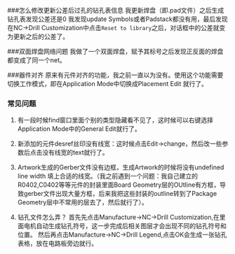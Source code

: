 ###怎么修改更新公差后过孔的钻孔表信息
我更新焊盘（即.pad文件）之后生成钻孔表发现公差还是0
我发现update Symbols或者Padstack都没有用，最后发现在NC->Drill Customization中点击`Reset to library`之后，对话框中的公差就变为更新之后的公差了。

###双面焊盘网络问题
我做了一个双面焊盘，赋予其标号之后发现正反面的焊盘都变成了同一个net。

###器件对齐
原来有元件对齐的功能，我之前一直以为没有。使用这个功能需要切换工作模式，即在Application Mode中切换成Placement Edit 就行了。


### 常见问题
1. 有一段时候find窗口里面个别的类型隐藏看不见了，这时候可以右键选择Application Mode中的General Edit就行了。

2. 新添加的元件desref丝印没有线宽：这时候点击Edit->change，然后改一些参数后点击没有线宽的text就行了。

3. Artwork生成的Gerber文件没有边框，生成Artwork的时候将没有undefined line width 填上合适的线宽。（我之前遇到一个问题：我自己建立的R0402,C0402等等元件的封装里面Board Geometry层的OUtline有方框，导致gerber文件出现大量方框，后来我把这些封装的outline转到了Package Geometry层中不常用的层去了，然后就行了）。

4. 钻孔文件怎么弄？
   首先先点击Manufacture->NC->Drill Customization,在里面电机自动生成钻孔符号，这一步完成后相关图层才会出现不同的钻孔符号和位置。
   然后再点击Manufacture->NC->Drill Legend,点击OK会生成一张钻孔表格，放在电路板旁边就行。

